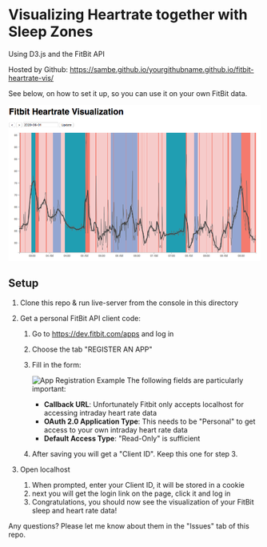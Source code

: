 # Visualizing Heartrate together with Sleep Zones
Using D3.js and the FitBit API

Hosted by Github: https://sambe.github.io/yourgithubname.github.io/fitbit-heartrate-vis/

See below, on how to set it up, so you can use it on your own FitBit data.

![Web Page Screenshot](doc/img/screenshot.png)

## Setup

1. Clone this repo & run live-server from the console in this directory

2. Get a personal FitBit API client code:
   1. Go to https://dev.fitbit.com/apps and log in
   2. Choose the tab "REGISTER AN APP"
   3. Fill in the form:

      ![App Registration Example](doc/img/app_registration_example.png)
      The following fields are particularly important:
      * **Callback URL**: Unfortunately Fitbit only accepts localhost for accessing intraday heart rate data
      * **OAuth 2.0 Application Type**: This needs to be "Personal" to get access to your own intraday heart rate data
      * **Default Access Type**: "Read-Only" is sufficient
   4. After saving you will get a "Client ID". Keep this one for step 3.

3. Open localhost
   1. When prompted, enter your Client ID, it will be stored in a cookie
   2. next you will get the login link on the page, click it and log in
   3. Congratulations, you should now see the visualization of your FitBit sleep and heart rate data!

Any questions? Please let me know about them in the "Issues" tab of this repo.
